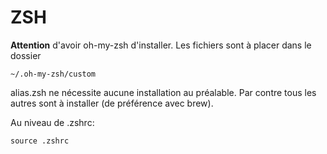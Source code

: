 # ZSH

**Attention** d'avoir oh-my-zsh d'installer. Les fichiers sont à placer dans le dossier

```shell
~/.oh-my-zsh/custom
```

alias.zsh ne nécessite aucune installation au préalable. Par contre tous les autres sont à installer (de préférence avec
brew).

Au niveau de .zshrc:

```shell
source .zshrc
```
